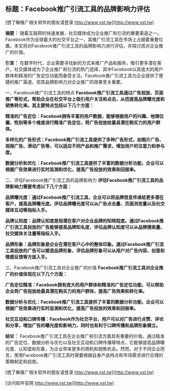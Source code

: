 ## **标题：Facebook推广引流工具的品牌影响力评估**

[想了解推广相关软件的朋友请登录 http://www.vst.tw](http://www.vst.tw)

**摘要：**
随着互联网的快速发展，社交媒体成为企业推广和引流的重要渠道之一。Facebook作为全球最大的社交平台之一，其推广引流工具在市场上占据着重要位置。本文将对Facebook推广引流工具的品牌影响力进行评估，并探讨其对企业推广的价值。

**引言：**
在数字时代，企业需要寻找新的方式来推广产品和服务，吸引更多潜在客户。社交媒体成为了企业推广和引流的热门选择，其中Facebook以其庞大的用户群体和精准的广告定位功能而备受关注。Facebook推广引流工具为企业提供了便捷的推广渠道，但其品牌影响力对企业推广的效果至关重要。

一、Facebook推广引流工具的特点
**Facebook推广引流工具通过广告投放、页面推广等形式，帮助企业在社交平台上吸引用户关注和点击，从而提高品牌曝光度和销售转化率。其主要特点包括以下几个方面：**

**精准的广告定位：Facebook拥有丰富的用户数据，能够根据用户的兴趣、地理位置、性别等多个维度进行精准广告定位，将广告投放给最具潜在购买力的用户群体。**

**多样化的广告形式：Facebook推广引流工具提供了多种广告形式，如图片广告、视频广告、滑动广告等，可以适应不同产品和推广需求，增加用户的注意力和参与度。**

**数据分析和优化：Facebook推广引流工具提供了丰富的数据分析功能，企业可以根据广告效果进行实时监测和优化，提高广告投放的效果和回报率。**

二、评估Facebook推广引流工具的品牌影响力
**评估Facebook推广引流工具的品牌影响力需要考虑以下几个方面：**

**品牌曝光度：通过Facebook推广引流工具，企业可以将品牌信息传递给更多潜在客户，提高品牌曝光度。评估品牌曝光度可以从广告点击量、页面浏览量以及社交媒体互动等指标入手。**

**品牌认知度：品牌认知度是指潜在客户对企业品牌的知晓程度。通过Facebook推广引流工具投放的广告能够提高品牌知名度，评估品牌认知度可以从品牌搜索量、社交媒体关注量等指标入手。**

**品牌形象：品牌形象是企业在潜在客户心中的整体印象。通过Facebook推广引流工具投放的广告可以塑造品牌形象，评估品牌形象可以从用户对广告内容、创意和情感反馈等方面入手。**

三、Facebook推广引流工具对企业推广的价值
**Facebook推广引流工具对企业推广的价值体现在以下几个方面：**

**广告定位精准：Facebook拥有庞大的用户群体和精准的广告定位功能，可以帮助企业将广告投放给最具潜在购买力的用户群体，提高广告效果和转化率。**

**数据分析与优化：Facebook推广引流工具提供了丰富的数据分析功能，企业可以根据广告效果进行实时监测和优化，提高广告投放的效果和回报率。**

**社交互动和口碑传播：Facebook作为社交平台，用户可以对广告进行点赞、评论和分享，增加广告的曝光度和影响力，同时也有利于口碑传播和品牌形象建立。**

**结论：**
Facebook推广引流工具在企业推广和引流方面具有重要的价值。通过精准的广告定位、数据分析与优化以及社交互动和口碑传播等特点，它能够提高品牌曝光度、认知度和形象，为企业带来更多的商机和销售机会。然而，对于不同企业而言，使用Facebook推广引流工具时需要根据自身产品特点和市场需求进行合理的策略制定和投放。

[想了解推广相关软件的朋友请登录 http://www.vst.tw](http://www.vst.tw)


[访问软件官网 http://www.vst.tw](http://www.vst.tw)
